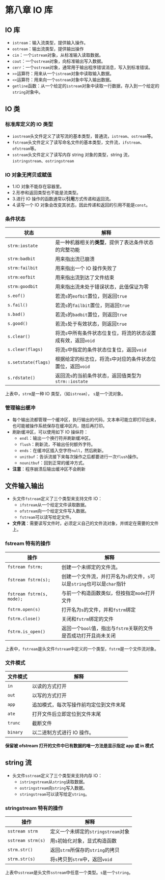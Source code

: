 # 第八章 IO 库

## IO 库

- `istream`：输入流类型，提供输入操作。
- `ostream`：输出流类型，提供输出操作
- `cin`：一个`istream`对象，从标准输入读取数据。
- `cout`：一个`ostream`对象，向标准输出写入数据。
- `cerr`：一个`ostream`对象，通常用于输出程序错误消息，写入到标准错误。
- `>>`运算符：用来从一个`istream`对象中读取输入数据。
- `<<`运算符：用来向一个`ostream`对象中写入输出数据。
- `getline`函数：从一个给定的`istream`对象中读取一行数据，存入到一个给定的`string`对象中。

## IO 类

### 标准库定义的 IO 类型

- `iostream`头文件定义了读写流的基本类型，普通流，`istream`、`ostream`等。
- `fstream`头文件定义了读写命名文件的基本类型，文件流，`ifstream`、`ofstream`等。
- `sstream`头文件定义了读写内存 string 对象的类型，string 流，`istringstream`、`ostringstream`

### IO 对象无拷贝或赋值

- 1.IO 对象不能存在容器里。
- 2.形参和返回类型也不能是流类型。
- 3.进行 IO 操作的函数通常以**引用**方式传递和返回流。
- 4.读写一个 IO 对象会改变其状态，因此传递和返回的引用不能是`const`。

### 条件状态

| 状态                | 解释                                                          |
| ------------------- | ------------------------------------------------------------- |
| `strm:iostate`      | 是一种机器相关的**类型**，提供了表达条件状态的完整功能        |
| `strm:badbit`       | 用来指出流已崩溃                                              |
| `strm:failbit`      | 用来指出一个 IO 操作失败了                                    |
| `strm:eofbit`       | 用来指出流到达了文件结束                                      |
| `strm:goodbit`      | 用来指出流未处于错误状态，此值保证为零                        |
| `s.eof()`           | 若流`s`的`eofbit`置位，则返回`true`                           |
| `s.fail()`          | 若流`s`的`failbit`置位，则返回`true`                          |
| `s.bad()`           | 若流`s`的`badbit`置位，则返回`true`                           |
| `s.good()`          | 若流`s`处于有效状态，则返回`true`                             |
| `s.clear()`         | 将流`s`中所有条件状态位复位，将流的状态设置成有效，返回`void` |
| `s.clear(flags)`    | 将流`s`中指定的条件状态位复位，返回`void`                     |
| `s.setstate(flags)` | 根据给定的标志位，将流`s`中对应的条件状态位置位，返回`void`   |
| `s.rdstate()`       | 返回流`s`的当前条件状态，返回值类型为`strm::iostate`          |

上表中，`strm`是一种 IO 类型，（如`istream`）， `s`是一个流对象。

### 管理输出缓冲

- 每个输出流都管理一个缓冲区，执行输出的代码，文本串可能立即打印出来，也可能被操作系统保存在缓冲区内，随后再打印。
- 刷新缓冲区，可以使用如下 IO 操纵符：
  - `endl`：输出一个换行符并刷新缓冲区。
  - `flush`：刷新流，不输出任何额外字符。
  - `ends`：在缓冲区插入空字符`null`，然后刷新。
  - `unitbuf`：告诉流接下来每次操作之后都要进行一次`flush`操作。
  - `nounitbuf`：回到正常的缓冲方式。
- **注意**：程序崩溃后输出缓冲区不会刷新

## 文件输入输出

- 头文件`fstream`定义了三个类型来支持文件 IO：
  - `ifstream`从一个给定文件读取数据。
  - `ofstream`向一个给定文件写入数据。
  - `fstream`可以读写给定文件。
- **文件流**：需要读写文件时，必须定义自己的文件流对象，并绑定在需要的文件上。

### fstream 特有的操作

| 操作                      | 解释                                                                     |
| ------------------------- | ------------------------------------------------------------------------ |
| `fstream fstrm;`          | 创建一个未绑定的文件流。                                                 |
| `fstream fstrm(s);`       | 创建一个文件流，并打开名为`s`的文件，`s`可以是`string`也可以是`char`指针 |
| `fstream fstrm(s, mode);` | 与前一个构造函数类似，但按指定`mode`打开文件                             |
| `fstrm.open(s)`           | 打开名为`s`的文件，并和`fstrm`绑定                                       |
| `fstrm.close()`           | 关闭和`fstrm`绑定的文件                                                  |
| `fstrm.is_open()`         | 返回一个`bool`值，指出与`fstrm`关联的文件是否成功打开且尚未关闭          |

上表中，`fstream`是头文件`fstream`中定义的一个类型，`fstrm`是一个文件流对象。

### 文件模式

| 文件模式 | 解释                                   |
| -------- | -------------------------------------- |
| `in`     | 以读的方式打开                         |
| `out`    | 以写的方式打开                         |
| `app`    | 追加模式，每次写操作前均定位到文件末尾 |
| `ate`    | 打开文件后立即定位到文件末尾           |
| `trunc`  | 截断文件                               |
| `binary` | 以二进制方式进行 IO 操作。             |

**保留被 ofstream 打开的文件中已有数据的唯一方法是显示指定 app 或 in 模式**

## string 流

- 头文件`sstream`定义了三个类型来支持内存 IO：
  - `istringstream`从`string`读取数据。
  - `ostringstream`向`string`写入数据。
  - `stringstream`可以读写给定`string`。

### stringstream 特有的操作

| 操作              | 解释                               |
| ----------------- | ---------------------------------- |
| `sstream strm`    | 定义一个未绑定的`stringstream`对象 |
| `sstream strm(s)` | 用`s`初始化对象，显式构造函数      |
| `strm.str()`      | 返回`strm`所保存的`string`的拷贝   |
| `strm.str(s)`     | 将`s`拷贝到`strm`中，返回`void`    |

上表中`sstream`是头文件`sstream`中任意一个类型。`s`是一个`string`。
